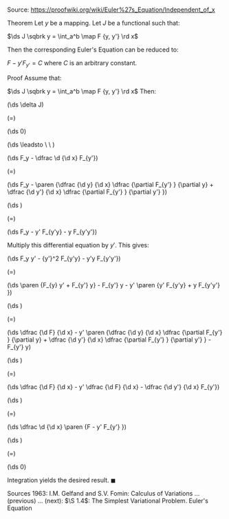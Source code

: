 # 

Source: https://proofwiki.org/wiki/Euler%27s_Equation/Independent_of_x

Theorem
Let $y$ be a mapping.
Let $J$ be a functional such that:

$\ds J \sqbrk y = \int_a^b \map F {y, y'} \rd x$

Then the corresponding Euler's Equation can be reduced to:

$F - y' F_{y'} = C$
where $C$ is an arbitrary constant.


Proof
Assume that:

$\ds J \sqbrk y = \int_a^b \map F {y, y'} \rd x$
Then:














\(\ds \delta J\)

\(=\)







\(\ds 0\)














\(\ds \leadsto \ \ \)





\(\ds F_y - \dfrac \d {\d x} F_{y'}\)

\(=\)







\(\ds F_y - \paren {\dfrac {\d y} {\d x} \dfrac {\partial F_{y'} } {\partial y} + \dfrac {\d y'} {\d x} \dfrac {\partial F_{y'} } {\partial y'} }\)




















\(\ds \)

\(=\)







\(\ds F_y - y' F_{y'y} - y F_{y'y'}\)









Multiply this differential equation by $y'$.
This gives:














\(\ds F_y y' - {y'}^2 F_{y'y} - y'y F_{y'y'}\)

\(=\)







\(\ds \paren {F_{y} y' + F_{y'} y} - F_{y'} y - y' \paren {y' F_{y'y} + y F_{y'y'} }\)




















\(\ds \)

\(=\)







\(\ds \dfrac {\d F} {\d x} - y' \paren {\dfrac {\d y} {\d x} \dfrac {\partial F_{y'} } {\partial y} + \dfrac {\d y'} {\d x} \dfrac {\partial F_{y'} } {\partial y'} } - F_{y'} y\)




















\(\ds \)

\(=\)







\(\ds \dfrac {\d F} {\d x} - y' \dfrac {\d F} {\d x} - \dfrac {\d y'} {\d x} F_{y'}\)




















\(\ds \)

\(=\)







\(\ds \dfrac \d {\d x} \paren {F - y' F_{y'} }\)




















\(\ds \)

\(=\)







\(\ds 0\)









Integration yields the desired result.
$\blacksquare$


Sources
1963: I.M. Gelfand and S.V. Fomin: Calculus of Variations ... (previous) ... (next): $\S 1.4$: The Simplest Variational Problem. Euler's Equation




